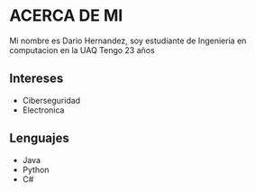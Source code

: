 # ACERCA DE MI

Mi nombre es Dario Hernandez, soy estudiante de Ingenieria en computacion en la UAQ
Tengo 23 años

## Intereses
- Ciberseguridad
- Electronica

## Lenguajes
- Java
- Python
- C#